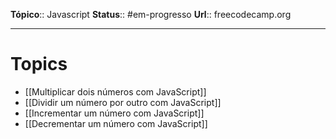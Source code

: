**Tópico**:: Javascript
**Status**:: #em-progresso 
**Url**:: freecodecamp.org

--- 
# Topics

- [[Multiplicar dois números com JavaScript]]
- [[Dividir um número por outro com JavaScript]]
- [[Incrementar um número com JavaScript]]
- [[Decrementar um número com JavaScript]]


